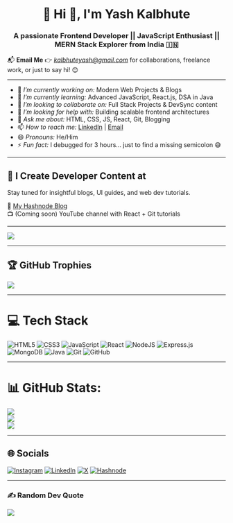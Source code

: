 <h1 align="center">💫 Hi 👋, I'm Yash Kalbhute</h1>
<h3 align="center">A passionate Frontend Developer || JavaScript Enthusiast || MERN Stack Explorer from India 🇮🇳</h3>

📬 **Email Me** 👉 *kalbhuteyash@gmail.com* for collaborations, freelance work, or just to say hi! 😊

---

- 🔭 *I’m currently working on:* Modern Web Projects & Blogs  
- 🌱 *I’m currently learning:* Advanced JavaScript, React.js, DSA in Java  
- 👯 *I’m looking to collaborate on:* Full Stack Projects & DevSync content  
- 🤔 *I’m looking for help with:* Building scalable frontend architectures  
- 💬 *Ask me about:* HTML, CSS, JS, React, Git, Blogging  
- 📫 *How to reach me:* [LinkedIn](https://www.linkedin.com/in/yash-kalbhute) | [Email](mailto:kalbhuteyash@gmail.com)  
- 😄 *Pronouns:* He/Him  
- ⚡ *Fun fact:* I debugged for 3 hours... just to find a missing semicolon 😅  

---

## 🔗 I Create Developer Content at <DevSync>

Stay tuned for insightful blogs, UI guides, and web dev tutorials.

📘 [My Hashnode Blog](https://webdevyashblog.hashnode.dev/)  
📺 (Coming soon) YouTube channel with React + Git tutorials

---

[![](https://visitcount.itsvg.in/api?id=yash-G-K&icon=0&color=4)](https://visitcount.itsvg.in)

---

## 🏆 GitHub Trophies

![](https://github-profile-trophy.vercel.app/?username=yash-G-K&theme=radical&no-frame=false&no-bg=false&margin-w=4)

---

# 💻 Tech Stack

![HTML5](https://img.shields.io/badge/html5-%23E34F26.svg?style=for-the-badge&logo=html5&logoColor=white)
![CSS3](https://img.shields.io/badge/css3-%231572B6.svg?style=for-the-badge&logo=css3&logoColor=white)
![JavaScript](https://img.shields.io/badge/javascript-%23323330.svg?style=for-the-badge&logo=javascript&logoColor=%23F7DF1E)
![React](https://img.shields.io/badge/react-%2320232a.svg?style=for-the-badge&logo=react&logoColor=%2361DAFB)
![NodeJS](https://img.shields.io/badge/node.js-6DA55F?style=for-the-badge&logo=node.js&logoColor=white)
![Express.js](https://img.shields.io/badge/express.js-%23404d59.svg?style=for-the-badge&logo=express&logoColor=%2361DAFB)
![MongoDB](https://img.shields.io/badge/mongodb-%2347A248.svg?style=for-the-badge&logo=mongodb&logoColor=white)
![Java](https://img.shields.io/badge/java-%23ED8B00.svg?style=for-the-badge&logo=java&logoColor=white)
![Git](https://img.shields.io/badge/git-%23F05033.svg?style=for-the-badge&logo=git&logoColor=white)
![GitHub](https://img.shields.io/badge/github-%23121011.svg?style=for-the-badge&logo=github&logoColor=white)

---

# 📊 GitHub Stats:

![](https://github-readme-stats.vercel.app/api/top-langs/?username=yash-G-K&theme=tokyonight&hide_border=false&include_all_commits=true&count_private=true&layout=compact)<br>
![](https://github-readme-stats.vercel.app/api?username=yash-G-K&theme=tokyonight&hide_border=false&include_all_commits=true&count_private=true)<br>
![](https://github-readme-streak-stats.herokuapp.com/?user=yash-G-K&theme=tokyonight&hide_border=false)

---

## 🌐 Socials

[![Instagram](https://img.shields.io/badge/Instagram-E4405F?style=for-the-badge&logo=instagram&logoColor=white)](https://www.instagram.com/yashkalbhute_)
[![LinkedIn](https://img.shields.io/badge/LinkedIn-%230077B5.svg?style=for-the-badge&logo=linkedin&logoColor=white)](https://www.linkedin.com/in/yash-kalbhute)
[![X](https://img.shields.io/badge/X-black.svg?style=for-the-badge&logo=X&logoColor=white)](https://x.com)
[![Hashnode](https://img.shields.io/badge/Hashnode-2962FF?style=for-the-badge&logo=hashnode&logoColor=white)](https://hashnode.com/@Yashkalbhute)

---

### ✍️ Random Dev Quote

![](https://quotes-github-readme.vercel.app/api?type=horizontal&theme=radical)



<!-- Designed with ❤️ by Yash Kalbhute using GPRM (https://gprm.itsvg.in) -->

